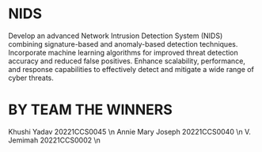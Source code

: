 # NIDS
Develop an advanced Network Intrusion Detection System (NIDS) combining signature-based and anomaly-based detection techniques. Incorporate machine learning algorithms for improved threat detection accuracy and reduced false positives. Enhance scalability, performance, and response capabilities to effectively detect and mitigate a wide range of cyber threats.

# BY TEAM THE WINNERS
Khushi Yadav 20221CCS0045 \n
Annie Mary Joseph 20221CCS0040 \n
V. Jemimah 20221CCS0002 \n
